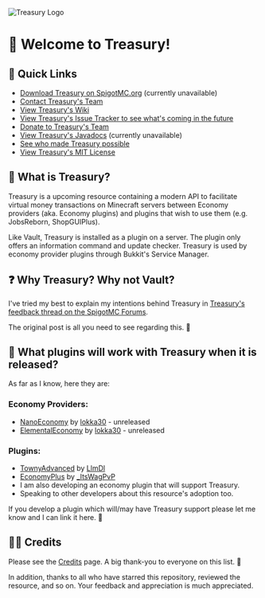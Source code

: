 ![Treasury Logo](https://i.ibb.co/gPN6x5P/Treasury250.png)

# 💼 Welcome to Treasury!

## 🔗 Quick Links
* [Download Treasury on SpigotMC.org]() (currently unavailable)
* [Contact Treasury's Team](https://github.com/lokka30/Treasury/wiki/Contact-Treasury's-Support-Team)
* [View Treasury's Wiki](https://github.com/lokka30/Treasury/wiki)
* [View Treasury's Issue Tracker to see what's coming in the future](https://github.com/lokka30/Treasury/issues)
* [Donate to Treasury's Team](https://github.com/lokka30/Treasury/wiki/Donate-to-the-Treasury-Team)
* [View Treasury's Javadocs]() (currently unavailable)
* [See who made Treasury possible](https://github.com/lokka30/Treasury/wiki/Credits)
* [View Treasury's MIT License](https://github.com/lokka30/Treasury/blob/master/LICENSE.md)

## 📜 What is Treasury?

Treasury is a upcoming resource containing a modern API to facilitate virtual money
transactions on Minecraft servers between Economy providers (aka. Economy plugins) and plugins
that wish to use them (e.g. JobsReborn, ShopGUIPlus).

Like Vault, Treasury is installed as a plugin on a server. The plugin only offers an information
command and update checker. Treasury is used by economy provider plugins through Bukkit's
Service Manager.

## ❓ Why Treasury? Why not Vault?

I've tried my best to explain my intentions behind Treasury in [Treasury's feedback thread on the SpigotMC Forums](https://www.spigotmc.org/threads/new-economy-api-looking-for-your-feedback.527805/).

The original post is all you need to see regarding this. 🙂

## 🧱 What plugins will work with Treasury when it is released?

As far as I know, here they are:

### Economy Providers:

* [NanoEconomy](https://github.com/lokka30/NanoEconomy) by [lokka30](https://github.com/lokka30) - unreleased
* [ElementalEconomy](https://github.com/lokka30/ElementalEconomy) by [lokka30](https://github.com/lokka30) - unreleased

### Plugins:

* [TownyAdvanced](https://www.spigotmc.org/resources/towny-advanced.72694/) by [LlmDl](https://www.spigotmc.org/resources/authors/llmdl.33402/)
* [EconomyPlus](https://www.spigotmc.org/resources/economyplus.92975/) by [_ItsWagPvP](https://www.spigotmc.org/resources/authors/_itswagpvp.445170/)
* I am also developing an economy plugin that will support Treasury.
* Speaking to other developers about this resource's adoption too.

If you develop a plugin which will/may have Treasury support please let me know and I can link it here. 🙂

## 🙋‍♂️ Credits

Please see the [Credits](https://github.com/lokka30/Treasury/wiki/Credits) page. A big thank-you to everyone on this list. 💙

In addition, thanks to all who have starred this repository, reviewed the resource, and so on. Your feedback and appreciation is much appreciated.
